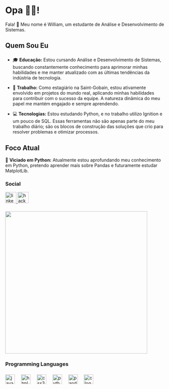 <h1 align="left">Opa 👋😎!</h1>

Fala! 👋 Meu nome é William, um estudante de Análise e Desenvolvimento de Sistemas.

## Quem Sou Eu
###



###

- 🎓 **Educação:** Estou cursando Análise e Desenvolvimento de Sistemas, buscando constantemente conhecimento para aprimorar minhas habilidades e me manter atualizado com as últimas tendências da indústria de tecnologia.

- 💼 **Trabalho:** Como estagiário na Saint-Gobain, estou ativamente envolvido em projetos do mundo real, aplicando minhas habilidades para contribuir com o sucesso da equipe. A natureza dinâmica do meu papel me mantém engajado e sempre aprendendo.

- 💻 **Tecnologias:** Estou estudando Python, e no trabalho utilizo Ignition e um pouco de SQL. Essas ferramentas não são apenas parte do meu trabalho diário; são os blocos de construção das soluções que crio para resolver problemas e otimizar processos.

## Foco Atual

🚀 **Viciado em Python:** Atualmente estou aprofundando meu conhecimento em Python, pretendo aprender mais sobre Pandas e futuramente estudar MatplotLib. 
<h3 align="left">Social</h3>
<div align="left">
  <a href="https://www.linkedin.com/in/willfernandes/" target="_blank">
    <img src="https://img.shields.io/static/v1?message=LinkedIn&logo=linkedin&label=&color=0077B5&logoColor=white&labelColor=&style=for-the-badge" height="35" alt="linkedin logo"  />
  </a>
  <a href="https://www.hackerrank.com/profile/wiilfern1910" target="_blank">
    <img src="https://img.shields.io/static/v1?message=HackerRank&logo=hackerrank&label=&color=2EC866&logoColor=white&labelColor=&style=for-the-badge" height="35" alt="hackerrank logo"  />
  </a>
</div>

###

<div align="left">
  <img height="450" src="https://cdna.artstation.com/p/assets/images/images/036/344/304/original/shin-diego-66.gif?1617396623&dl=1"  />
</div>

###

<h3 align="left">Programming Languages</h3>

###

<div align="left">
  <img src="https://img.shields.io/badge/JavaScript-F7DF1E?logo=javascript&logoColor=black&style=for-the-badge" height="30" alt="javascript logo"  />
  <img width="12" />
  <img src="https://img.shields.io/badge/HTML5-E34F26?logo=html5&logoColor=white&style=for-the-badge" height="30" alt="html5 logo"  />
  <img width="12" />
  <img src="https://img.shields.io/badge/CSS3-1572B6?logo=css3&logoColor=white&style=for-the-badge" height="30" alt="css3 logo"  />
  <img width="12" />
  <img src="https://img.shields.io/badge/Python-3776AB?logo=python&logoColor=white&style=for-the-badge" height="30" alt="python logo"  />
  <img width="12" />
  <img src="https://img.shields.io/badge/pandas-150458?logo=pandas&logoColor=white&style=for-the-badge" height="30" alt="pandas logo"  />
  <img width="12" />
  <img src="https://img.shields.io/badge/C-A8B9CC?logo=c&logoColor=black&style=for-the-badge" height="30" alt="c logo"  />
</div>

###
